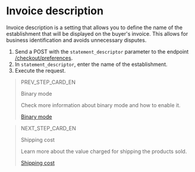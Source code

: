 # Invoice description
 
Invoice description is a setting that allows you to define the name of the establishment that will be displayed on the buyer's invoice. This allows for business identification and avoids unnecessary disputes.
 
1. Send a POST with the `statement_descriptor` parameter to the endpoint [/checkout/preferences](https://www.mercadopago[FAKER][URL][DOMAIN]/developers/en/reference/preferences/_checkout_preferences/post).
2. In `statement_descriptor`, enter the name of the establishment.
3. Execute the request.

> PREV_STEP_CARD_EN
>
> Binary mode
>
> Check more information about binary mode and how to enable it.
>
> [Binary mode](/developers/en/docs/checkout-pro/checkout-customization/preferences/binary-mode)

> NEXT_STEP_CARD_EN
>
> Shipping cost
>
> Learn more about the value charged for shipping the products sold.
>
> [Shipping cost](/developers/en/docs/checkout-pro/checkout-customization/preferences/shipping-cost)